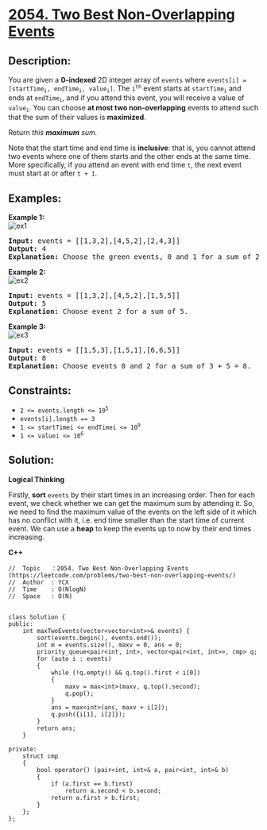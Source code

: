 # [2054. Two Best Non-Overlapping Events](https://leetcode.com/problems/two-best-non-overlapping-events/)


## Description:

<p>You are given a <strong>0-indexed</strong> 2D integer array of <code>events</code> where <code>events[i] = [startTime<sub>i</sub>, endTime<sub>i</sub>, value<sub>i</sub>]</code>. The <code>i<sup>th</sup></code> event starts at <code>startTime<sub>i</sub></code> and ends at <code>endTime<sub>i</sub></code>, and if you attend this event, you will receive a value of <code>value<sub>i</sub></code>. You can choose <strong>at most two non-overlapping</strong> events to attend such that the sum of their values is <strong>maximized</strong>.</p>
<p>Return <em>this <strong>maximum</strong> sum.</em></p>
<p>Note that the start time and end time is <strong>inclusive</strong>: that is, you cannot attend two events where one of them starts and the other ends at the same time. More specifically, if you attend an event with end time <code>t</code>, the next event must start at or after <code>t + 1</code>.</p>


## Examples:

<strong>Example 1:</strong>
<br/>![ex1](https://assets.leetcode.com/uploads/2021/09/21/picture5.png)</br>
<pre>
<strong>Input:</strong> events = [[1,3,2],[4,5,2],[2,4,3]]
<strong>Output:</strong> 4
<strong>Explanation:</strong> Choose the green events, 0 and 1 for a sum of 2 + 2 = 4.
</pre>

<strong>Example 2:</strong>
<br/>![ex2](https://assets.leetcode.com/uploads/2021/09/21/picture1.png)</br>
<pre>
<strong>Input:</strong> events = [[1,3,2],[4,5,2],[1,5,5]]
<strong>Output:</strong> 5
<strong>Explanation:</strong> Choose event 2 for a sum of 5.
</pre>

<strong>Example 3:</strong>
<br/>![ex3](https://assets.leetcode.com/uploads/2021/09/21/picture3.png)</br>
<pre>
<strong>Input:</strong> events = [[1,5,3],[1,5,1],[6,6,5]]
<strong>Output:</strong> 8
<strong>Explanation:</strong> Choose events 0 and 2 for a sum of 3 + 5 = 8.
</pre>


## Constraints:

<ul>
  <li><code>2 &lt;= events.length &lt;= 10<sup>5</sup></code></li>
  <li><code>events[i].length == 3</code></li>
  <li><code>1 &lt;= startTimei &lt;= endTimei &lt;= 10<sup>9</sup></code></li>
  <li><code>1 &lt;= valuei &lt;= 10<sup>6</sup></code></li>
</ul>


## Solution:

<strong>Logical Thinking</strong>
<p>Firstly, <strong>sort</strong> <code>events</code> by their start times in an increasing order. Then for each event, we check whether we can get the maximum sum by attending it. So, we need to find the maximum value of the events on the left side of it which has no conflict with it, i.e. end time smaller than the start time of current event. We can use a <strong>heap</strong> to keep the events up to now by their end times increasing.</p>

 
<strong>C++</strong>

```
//  Topic   ：2054. Two Best Non-Overlapping Events (https://leetcode.com/problems/two-best-non-overlapping-events/)
//  Author  : YCX
//  Time    : O(NlogN)
//  Space   : O(N)


class Solution {
public:
    int maxTwoEvents(vector<vector<int>>& events) {
        sort(events.begin(), events.end());
        int m = events.size(), maxv = 0, ans = 0;
        priority_queue<pair<int, int>, vector<pair<int, int>>, cmp> q;
        for (auto i : events)
        {
            while (!q.empty() && q.top().first < i[0])
            {
                maxv = max<int>(maxv, q.top().second);
                q.pop();
            }
            ans = max<int>(ans, maxv + i[2]);
            q.push({i[1], i[2]});
        }
        return ans;
    }
    
private: 
    struct cmp
    {
        bool operator() (pair<int, int>& a, pair<int, int>& b)
        {
            if (a.first == b.first)
                return a.second < b.second;
            return a.first > b.first;
        }
    };
};
```
